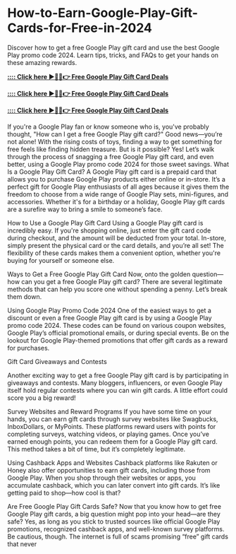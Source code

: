 # How-to-Earn-Google-Play-Gift-Cards-for-Free-in-2024
Discover how to get a free Google Play gift card and use the best Google Play promo code 2024. Learn tips, tricks, and FAQs to get your hands on these amazing rewards.



**[:::: Click here ►🔴✅👉 Free Google Play Gift Card Deals](https://usaofferzon.com/google-play)**



**[:::: Click here ►🔴✅👉 Free Google Play Gift Card Deals](https://usaofferzon.com/psn)**



**[:::: Click here ►🔴✅👉 Free Google Play Gift Card Deals](https://usaofferzon.com/giftcard)**



If you're a Google Play fan or know someone who is, you've probably thought, "How can I get a free Google Play gift card?" Good news—you’re not alone! With the rising costs of toys, finding a way to get something for free feels like finding hidden treasure. But is it possible? Yes! Let’s walk through the process of snagging a free Google Play gift card, and even better, using a Google Play promo code 2024 for those sweet savings.
What Is a Google Play Gift Card?
A Google Play gift card is a prepaid card that allows you to purchase Google Play products either online or in-store. It’s a perfect gift for Google Play enthusiasts of all ages because it gives them the freedom to choose from a wide range of Google Play sets, mini-figures, and accessories. Whether it's for a birthday or a holiday, Google Play gift cards are a surefire way to bring a smile to someone’s face.

How to Use a Google Play Gift Card
Using a Google Play gift card is incredibly easy. If you're shopping online, just enter the gift card code during checkout, and the amount will be deducted from your total. In-store, simply present the physical card or the card details, and you’re all set! The flexibility of these cards makes them a convenient option, whether you're buying for yourself or someone else.

Ways to Get a Free Google Play Gift Card
Now, onto the golden question—how can you get a free Google Play gift card? There are several legitimate methods that can help you score one without spending a penny. Let’s break them down.

Using Google Play Promo Code 2024 One of the easiest ways to get a discount or even a free Google Play gift card is by using a Google Play promo code 2024. These codes can be found on various coupon websites, Google Play’s official promotional emails, or during special events. Be on the lookout for Google Play-themed promotions that offer gift cards as a reward for purchases.

Gift Card Giveaways and Contests

Another exciting way to get a free Google Play gift card is by participating in giveaways and contests. Many bloggers, influencers, or even Google Play itself hold regular contests where you can win gift cards. A little effort could score you a big reward!

Survey Websites and Reward Programs
If you have some time on your hands, you can earn gift cards through survey websites like Swagbucks, InboxDollars, or MyPoints. These platforms reward users with points for completing surveys, watching videos, or playing games. Once you’ve earned enough points, you can redeem them for a Google Play gift card. This method takes a bit of time, but it’s completely legitimate.

Using Cashback Apps and Websites
Cashback platforms like Rakuten or Honey also offer opportunities to earn gift cards, including those from Google Play. When you shop through their websites or apps, you accumulate cashback, which you can later convert into gift cards. It’s like getting paid to shop—how cool is that?

Are Free Google Play Gift Cards Safe?
Now that you know how to get free Google Play gift cards, a big question might pop into your head—are they safe? Yes, as long as you stick to trusted sources like official Google Play promotions, recognized cashback apps, and well-known survey platforms. Be cautious, though. The internet is full of scams promising “free” gift cards that never
